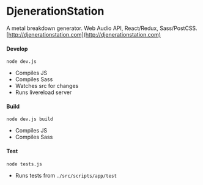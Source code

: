 # DjenerationStation

A metal breakdown generator. Web Audio API, React/Redux, Sass/PostCSS. [http://djenerationstation.com](http://djenerationstation.com)

#### Develop
```node dev.js```
- Compiles JS
- Compiles Sass
- Watches src for changes
- Runs livereload server


#### Build
```node dev.js build```
- Compiles JS
- Compiles Sass

#### Test
```node tests.js```
- Runs tests from ```./src/scripts/app/test```
